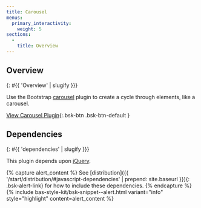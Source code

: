```yaml
---
title: Carousel
menus:
  primary_interactivity:
    weight: 5
sections:
  -
    title: Overview
---
```


## Overview
{: #{{ 'Overview' | slugify }}}

Use the Bootstrap [carousel](http://getbootstrap.com/javascript/#carousel) plugin to create a cycle through elements,
like a carousel.

[View Carousel Plugin](http://getbootstrap.com/javascript/#carousel){:.bsk-btn .bsk-btn-default }

## Dependencies
{: #{{ 'dependencies' | slugify }}}

This plugin depends upon [jQuery](https://jquery.com).

{% capture alert_content %}
See [distribution]({{ '/start/distribution/#javascript-dependencies' | prepend: site.baseurl }}){: .bsk-alert-link} for
how to include these dependencies.
{% endcapture %}
{% include bas-style-kit/bsk-snippet--alert.html
  variant="info"
  style="highlight"
  content=alert_content
%}
